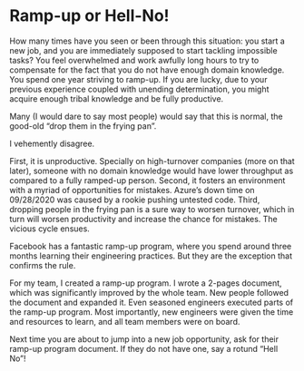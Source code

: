# Ramp-up or Hell-No!

How many times have you seen or been through this situation: you start a new job, and you are immediately supposed to start tackling impossible tasks? You feel overwhelmed and work awfully long hours to try to compensate for the fact that you do not have enough domain knowledge. You spend one year striving to ramp-up. If you are lucky, due to your previous experience coupled with unending determination, you might acquire enough tribal knowledge and be fully productive.

Many (I would dare to say most people) would say that this is normal, the good-old “drop them in the frying pan”.

I vehemently disagree.

First, it is unproductive. Specially on high-turnover companies (more on that later), someone with no domain knowledge would have lower throughput as compared to a fully ramped-up person. Second, it fosters an environment with a myriad of opportunities for mistakes. Azure’s down time on 09/28/2020 was caused by a rookie pushing untested code. Third, dropping people in the frying pan is a sure way to worsen turnover, which in turn will worsen productivity and increase the chance for mistakes. The vicious cycle ensues.

Facebook has a fantastic ramp-up program, where you spend around three months learning their engineering practices. But they are the exception that confirms the rule.

For my team, I created a ramp-up program. I wrote a 2-pages document, which was significantly improved by the whole team. New people followed the document and expanded it. Even seasoned engineers executed parts of the ramp-up program. Most importantly, new engineers were given the time and resources to learn, and all team members were on board.

Next time you are about to jump into a new job opportunity, ask for their ramp-up program document. If they do not have one, say a rotund “Hell No”!
